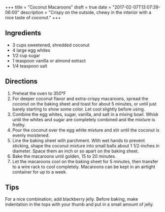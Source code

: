 +++
title = "Coconut Macaroons"
draft = true
date = "2017-02-07T13:07:39-06:00"
description = "Crispy on the outside, chewy in the interior with a nice taste of coconut."
+++

## Ingredients

* 3 cups sweetened, shredded coconut
* 4 large egg whites
* 1/2 cup sugar
* 1 teaspoon vanilla or almond extract
* 1/4 teaspoon salt

## Directions

1. Preheat the oven to 350°F
2. For deeper coconut flavor and extra-crispy macaroons, spread the coconut on the baking sheet and toast for about 5 minutes, or until just barely starting to show some color.
Let cool slightly before using.
3. Combine the egg whites, sugar, vanilla, and salt in a mixing bowl.
Whisk until the whites and sugar are completely combined and the mixture is frothy.
4. Pour the coconut over the egg white mixture and stir until the coconut is evenly moistened.
5. Line the baking sheet with parchment.
With wet hands to prevent sticking, shape the coconut mixture into small balls about 1 1/2-inches in diameter.
Space them an inch or so apart on the baking sheet.
6. Bake the macaroons until golden, 15 to 20 minutes.
7. Let the macaroons cool on the baking sheet for 5 minutes, then transfer to a wire rack to cool completely.
Macaroons can be kept in an airtight container for up to a week.

## Tips

For a nice combination, add blackberry jelly.
Before baking, make indentation in the tops with your thumb and put in a small amount of jelly.